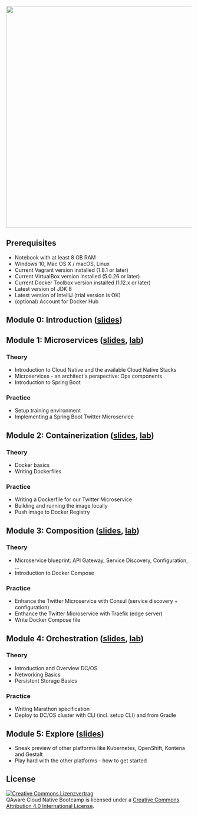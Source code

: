 <img src="https://raw.githubusercontent.com/qaware/hitchhikers-guide-cloudnative/master/logo.png" width="600px">

## Prerequisites
 * Notebook with at least 8 GB RAM
 * Windows 10, Mac OS X / macOS, Linux
 * Current Vagrant version installed (1.8.1 or later)
 * Current VirtualBox version installed (5.0.26 or later)
 * Current Docker Toolbox version installed (1.12.x or later)
 * Latest version of JDK 8
 * Latest version of IntelliJ (trial version is OK)
 * (optional) Account for Docker Hub

## Module 0: Introduction ([slides](slides/00-intro.pptx))

## Module 1: Microservices  ([slides](slides/01-microservices.pptx), [lab](labs/01-microservices))
### Theory
 * Introduction to Cloud Native and the available Cloud Native Stacks
 * Microservices - an architect's perspective: Ops components
 * Introduction to Spring Boot

### Practice
 * Setup training environment
 * Implementing a Spring Boot Twitter Microservice

## Module 2: Containerization  ([slides](slides/02-containerization.pptx), [lab](labs/02-containerization))
### Theory
 * Docker basics
 * Writing Dockerfiles

### Practice
 * Writing a Dockerfile for our Twitter Microservice
 * Building and running the image locally
 * Push image to Docker Registry

## Module 3: Composition  ([slides](slides/03-composition.pptx), [lab](labs/03-composition))
### Theory
 * Microservice blueprint: API Gateway, Service Discovery, Configuration, ...
 * Introduction to Docker Compose

### Practice
 * Enhance the Twitter Microservice with Consul (service discovery + configuration)
 * Enthance the Twitter Microservice with Traefik (edge server)
 * Write Docker Compose file

## Module 4: Orchestration  ([slides](slides/04-orchestration.pptx), [lab](labs/04-orchestration))
### Theory
 * Introduction and Overview DC/OS
 * Networking Basics
 * Persistent Storage Basics

### Practice
 * Writing Marathon specification
 * Deploy to DC/OS cluster with CLI (incl. setup CLI) and from Gradle
 
## Module 5: Explore  ([slides](slides/05-summary.pptx))
 * Sneak preview of other platforms like Kubernetes, OpenShift, Kontena and Gestalt
 * Play hard with the other platforms - how to get started

## License
<a rel="license" href="http://creativecommons.org/licenses/by-sa/4.0/"><img alt="Creative Commons Lizenzvertrag" style="border-width:0" src="https://i.creativecommons.org/l/by-sa/4.0/88x31.png" /></a><br /><span xmlns:dct="http://purl.org/dc/terms/" href="http://purl.org/dc/dcmitype/Text" property="dct:title" rel="dct:type">QAware Cloud Native Bootcamp</span> is licensed under a <a rel="license" href="http://creativecommons.org/licenses/by-sa/4.0/">Creative Commons Attribution 4.0 International License</a>.
